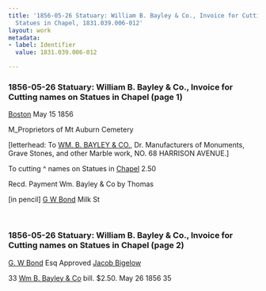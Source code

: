 ```yaml
---
title: '1856-05-26 Statuary: William B. Bayley & Co., Invoice for Cutting names on
  Statues in Chapel, 1831.039.006-012'
layout: work
metadata:
- label: Identifier
  value: 1831.039.006-012

---
```

<div class="pages">
<div id="page-1130726">
<h3><a name="page-1130726">1856-05-26 Statuary: William B. Bayley &amp; Co., Invoice for Cutting names on Statues in Chapel (page 1)</a></h3>
<div class="page-content">
<p><a href='/pages/subjects/52559' title='Boston, MA'>Boston</a> <date when='1856-05-15'>May 15 1856</date></p>
<p>M_Proprietors of Mt Auburn Cemetery</p>
<p>[letterhead:<span class='line-break'> </span>To <a href='/pages/subjects/54822' title='William B. Bayley &amp; Co.'>WM. B. BAYLEY &amp; CO.</a>, Dr.<span class='line-break'> </span>Manufacturers of Monuments, Grave Stones, and other Marble work,<span class='line-break'> </span>NO. 68 HARRISON AVENUE.]</p>
<p>To cutting ^ names on Statues in <a href='/pages/subjects/53239' title='Bigelow Chapel'><!--Bigelow-->Chapel</a> 2.50</p>
<p>Recd. Payment<span class='line-break'> </span>Wm. Bayley &amp; Co<span class='line-break'> </span>by Thomas</p>
<p>[in pencil] <span class='line-break'> </span><a href='/pages/subjects/54274' title='Bond, George William'>G W Bond</a><span class='line-break'> </span>Milk St</p>
</div>
</div>
<br />
<div id="page-1130727">
<h3><a name="page-1130727">1856-05-26 Statuary: William B. Bayley &amp; Co., Invoice for Cutting names on Statues in Chapel (page 2)</a></h3>
<div class="page-content">
<p><span class='line-break'> </span><a href='/pages/subjects/54274' title='Bond, George William'>G. W Bond</a> Esq<span class='line-break'> </span>Approved<span class='line-break'> </span><a href='/pages/subjects/52529' title='Bigelow, Jacob'>Jacob Bigelow</a></p>
<p>33<span class='line-break'> </span><a href='/pages/subjects/54822' title='William B. Bayley &amp; Co.'>Wm B. Bayley &amp; Co</a><span class='line-break'> </span>bill. $2.50. <date when='1856-05-26'>May 26 1856</date><span class='line-break'> </span>35<span class='line-break'> </span></p>
</div>
</div>
<br />
</div>
